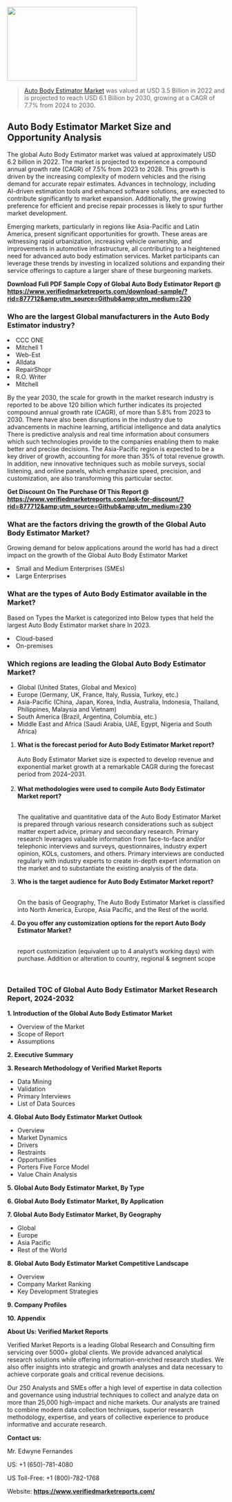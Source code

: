 <img src="https://ffe5etoiles.com/wp-content/uploads/2024/12/MST1-300x171.png" alt="" width="300" height="171" class="alignnone size-medium wp-image-20088" /><blockquote><p><p><a href="https://www.verifiedmarketreports.com/download-sample/?rid=877712&utm_source=Github&utm_medium=230" target="_blank">Auto Body Estimator Market</a> was valued at USD 3.5 Billion in 2022 and is projected to reach USD 6.1 Billion by 2030, growing at a CAGR of 7.7% from 2024 to 2030.</p></blockquote><p><h2>Auto Body Estimator Market Size and Opportunity Analysis</h2><p>The global Auto Body Estimator market was valued at approximately USD 6.2 billion in 2022. The market is projected to experience a compound annual growth rate (CAGR) of 7.5% from 2023 to 2028. This growth is driven by the increasing complexity of modern vehicles and the rising demand for accurate repair estimates. Advances in technology, including AI-driven estimation tools and enhanced software solutions, are expected to contribute significantly to market expansion. Additionally, the growing preference for efficient and precise repair processes is likely to spur further market development.</p><p>Emerging markets, particularly in regions like Asia-Pacific and Latin America, present significant opportunities for growth. These areas are witnessing rapid urbanization, increasing vehicle ownership, and improvements in automotive infrastructure, all contributing to a heightened need for advanced auto body estimation services. Market participants can leverage these trends by investing in localized solutions and expanding their service offerings to capture a larger share of these burgeoning markets.</p></p><p class=""><strong>Download Full PDF Sample Copy of Global Auto Body Estimator Report @ <a href="https://www.verifiedmarketreports.com/download-sample/?rid=877712&amp;utm_source=Github&amp;utm_medium=230" target="_blank">https://www.verifiedmarketreports.com/download-sample/?rid=877712&amp;utm_source=Github&amp;utm_medium=230</a></strong></p><h3 id="" class="">Who are the largest Global manufacturers in the Auto Body Estimator industry?</h3><p><li>CCC ONE</li><li> Mitchell 1</li><li> Web-Est</li><li> Alldata</li><li> RepairShopr</li><li> R.O. Writer</li><li> Mitchell</li></p><div class=""><div class="" dir="" data-message-author-role="" data-message-id="" data-message-model-slug=""><div class=""><div class=""><div class=""><div class="" dir="" data-message-author-role="" data-message-id="" data-message-model-slug=""><div class=""><div class=""><p>By the year 2030, the scale for growth in the market research industry is reported to be above 120 billion which further indicates its projected compound annual growth rate (CAGR), of more than 5.8% from 2023 to 2030. There have also been disruptions in the industry due to advancements in machine learning, artificial intelligence and data analytics There is predictive analysis and real time information about consumers which such technologies provide to the companies enabling them to make better and precise decisions. The Asia-Pacific region is expected to be a key driver of growth, accounting for more than 35% of total revenue growth. In addition, new innovative techniques such as mobile surveys, social listening, and online panels, which emphasize speed, precision, and customization, are also transforming this particular sector.</p><p><strong>Get Discount On The Purchase Of This Report @&nbsp; <a href="https://www.verifiedmarketreports.com/ask-for-discount/?rid=877712&amp;utm_source=Github&amp;utm_medium=230" target="_blank">https://www.verifiedmarketreports.com/ask-for-discount/?rid=877712&amp;utm_source=Github&amp;utm_medium=230</a></strong></p></div></div></div></div></div></div></div></div><h3 id="" class="">What are the factors driving the growth of the Global Auto Body Estimator Market?</h3><p id="" class="">Growing demand for below applications around the world has had a direct impact on the growth of the Global Auto Body Estimator Market</p><p id="" class=""><li>Small and Medium Enterprises (SMEs)</li><li> Large Enterprises</li></p><h3 id="" class="">What are the types of Auto Body Estimator available in the Market?</h3><p id="" class="">Based on Types the Market is categorized into Below types that held the largest Auto Body Estimator market share In 2023.</p><p id="" class=""><li>Cloud-based</li><li> On-premises</li></p><h3 id="" class="">Which regions are leading the Global Auto Body Estimator Market?</h3><ul><li>Global (United States, Global and Mexico)</li><li>Europe (Germany, UK, France, Italy, Russia, Turkey, etc.)</li><li>Asia-Pacific (China, Japan, Korea, India, Australia, Indonesia, Thailand, Philippines, Malaysia and Vietnam)</li><li>South America (Brazil, Argentina, Columbia, etc.)</li><li>Middle East and Africa (Saudi Arabia, UAE, Egypt, Nigeria and South Africa)</li></ul><p><ol><li><strong>What is the forecast period for Auto Body Estimator Market report?<br /></strong><br /><span data-sheets-root="1" data-sheets-value="{&quot;1&quot;:2,&quot;2&quot;:&quot;XXXX size is expected to develop revenue and exponential market growth at a remarkable CAGR during the forecast period from 2024&ndash;2030.&quot;}" data-sheets-userformat="{&quot;2&quot;:12674,&quot;4&quot;:{&quot;1&quot;:2,&quot;2&quot;:16776960},&quot;10&quot;:2,&quot;11&quot;:0,&quot;15&quot;:&quot;Arial&quot;,&quot;16&quot;:12}">Auto Body Estimator Market size is expected to develop revenue and exponential market growth at a remarkable CAGR during the forecast period from 2024&ndash;2031.</span><br /><br /></li><li><strong>What methodologies were used to compile Auto Body Estimator Market report?<br /><br /></strong><p>The qualitative and quantitative data of the&nbsp;Auto Body Estimator Market is prepared through various research considerations such as subject matter expert advice, primary and secondary research. Primary research leverages valuable information from face-to-face and/or telephonic interviews and surveys, questionnaires, industry expert opinion, KOLs, customers, and others. Primary interviews are conducted regularly with industry experts to create in-depth expert information on the market and to substantiate the existing analysis of the data.&nbsp;</p></li><li><strong>Who is the target audience for Auto Body Estimator Market report?<br /><br /></strong><p>On the basis of Geography, The&nbsp;Auto Body Estimator Market is classified into North America, Europe, Asia Pacific, and the Rest of the world.</p></li><li><strong>Do you offer any customization options for the report Auto Body Estimator Market?<br /><br /></strong><p>report customization (equivalent up to 4 analyst&rsquo;s working days) with purchase. Addition or alteration to country, regional &amp; segment scope</p><p>&nbsp;</p></li></ol></p><h3 id="" class="">Detailed TOC of Global Auto Body Estimator Market Research Report, 2024-2032</h3><p id="" class=""><strong>1. Introduction of the Global Auto Body Estimator Market</strong></p><ul><li>Overview of the Market</li><li>Scope of Report</li><li>Assumptions</li></ul><p id="" class=""><strong>2. Executive Summary</strong></p><p id="" class=""><strong>3. Research Methodology of&nbsp;Verified Market Reports</strong></p><ul><li>Data Mining</li><li>Validation</li><li>Primary Interviews</li><li>List of Data Sources</li></ul><p id="" class=""><strong>4. Global Auto Body Estimator Market Outlook</strong></p><ul><li>Overview</li><li>Market Dynamics</li><li>Drivers</li><li>Restraints</li><li>Opportunities</li><li>Porters Five Force Model</li><li>Value Chain Analysis</li></ul><p id="" class=""><strong>5. Global Auto Body Estimator Market, By&nbsp;Type</strong></p><p id="" class=""><strong>6. Global Auto Body Estimator Market, By Application</strong></p><p id="" class=""><strong>7. Global Auto Body Estimator Market, By Geography</strong></p><ul><li>Global</li><li>Europe</li><li>Asia Pacific</li><li>Rest of the World</li></ul><p id="" class=""><strong>8. Global Auto Body Estimator Market Competitive Landscape</strong></p><ul><li>Overview</li><li>Company Market Ranking</li><li>Key Development Strategies</li></ul><p id="" class=""><strong>9. Company Profiles</strong></p><p id="" class=""><strong>10. Appendix</strong></p><p id="" class=""><strong>About Us: Verified Market Reports</strong></p><p id="" class="">Verified Market Reports is a leading Global Research and Consulting firm servicing over 5000+ global clients. We provide advanced analytical research solutions while offering information-enriched research studies. We also offer insights into strategic and growth analyses and data necessary to achieve corporate goals and critical revenue decisions.</p><p id="" class="">Our 250 Analysts and SMEs offer a high level of expertise in data collection and governance using industrial techniques to collect and analyze data on more than 25,000 high-impact and niche markets. Our analysts are trained to combine modern data collection techniques, superior research methodology, expertise, and years of collective experience to produce informative and accurate research.</p><p id="" class=""><strong>Contact us:</strong></p><p id="" class="">Mr. Edwyne Fernandes</p><p id="" class="">US: +1 (650)-781-4080</p><p id="" class="">US Toll-Free: +1 (800)-782-1768</p><p id="" class="">Website: <a target="" data-test-app-aware-link=""><strong>https://www.verifiedmarketreports.com/</strong></a></p>
